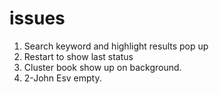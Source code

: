 # issues 

1. Search keyword and highlight results pop up
2. Restart to show last status
3. Cluster book show up on background. 
4. 2-John Esv empty. 


